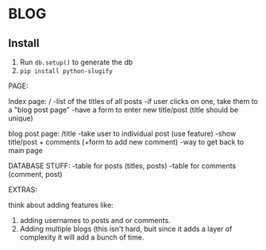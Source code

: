 # BLOG

## Install
1. Run `db.setup()` to generate the db
2. `pip install python-slugify`

PAGE:

Index page: /
-list of the titles of all posts
	-if user clicks on one, take them to a "blog post page"
-have a form to enter new title/post (title should be unique)

blog post page: /title
-take user to individual post (use <name> feature)
-show title/post + comments (+form to add new comment)
-way to get back to main page


DATABASE STUFF:
-table for posts (titles, posts)
-table for comments (comment, post)


EXTRAS:

think about adding features like:
1. adding usernames to posts and or comments.
2. Adding multiple blogs (this isn't hard, buit since it adds a layer of complexity it will add a bunch of time.

